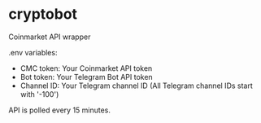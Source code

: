 # cryptobot

Coinmarket API wrapper

.env variables:
  - CMC token: Your Coinmarket API token
  - Bot token: Your Telegram Bot API token
  - Channel ID: Your Telegram channel ID (All Telegram channel IDs start with '-100')

API is polled every 15 minutes.

